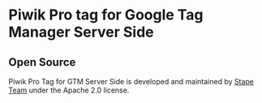 # Piwik Pro tag for Google Tag Manager Server Side


## Open Source

Piwik Pro Tag for GTM Server Side is developed and maintained by [Stape Team](https://stape.io/) under the Apache 2.0 license.
